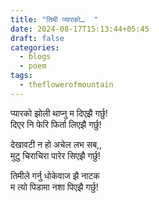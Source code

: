 ```yaml
---
title: "तिमी प्यारको…  "
date: 2024-08-17T15:13:44+05:45
draft: false
categories:
  - blogs
  - poem
tags:
  - theflowerofmountain
---
```


प्यारको झोली थाप्नु म दिएझै गर्छु!  
दिएर नि फेरि फिर्ता लिएझै गर्छु!  
  
देखावटी न हो अचेल लभ सब,,  
मुटु चिराचिरा पारेर सिएझै गर्छु!  

तिमीले गर्नु धोकेवाज झै नाटक  
म त्यो पिडामा नशा पिएझै गर्छु!  